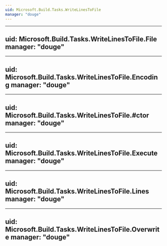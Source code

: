 ```yaml
---
uid: Microsoft.Build.Tasks.WriteLinesToFile
manager: "douge"
---
```


---
uid: Microsoft.Build.Tasks.WriteLinesToFile.File
manager: "douge"
---

---
uid: Microsoft.Build.Tasks.WriteLinesToFile.Encoding
manager: "douge"
---

---
uid: Microsoft.Build.Tasks.WriteLinesToFile.#ctor
manager: "douge"
---

---
uid: Microsoft.Build.Tasks.WriteLinesToFile.Execute
manager: "douge"
---

---
uid: Microsoft.Build.Tasks.WriteLinesToFile.Lines
manager: "douge"
---

---
uid: Microsoft.Build.Tasks.WriteLinesToFile.Overwrite
manager: "douge"
---
